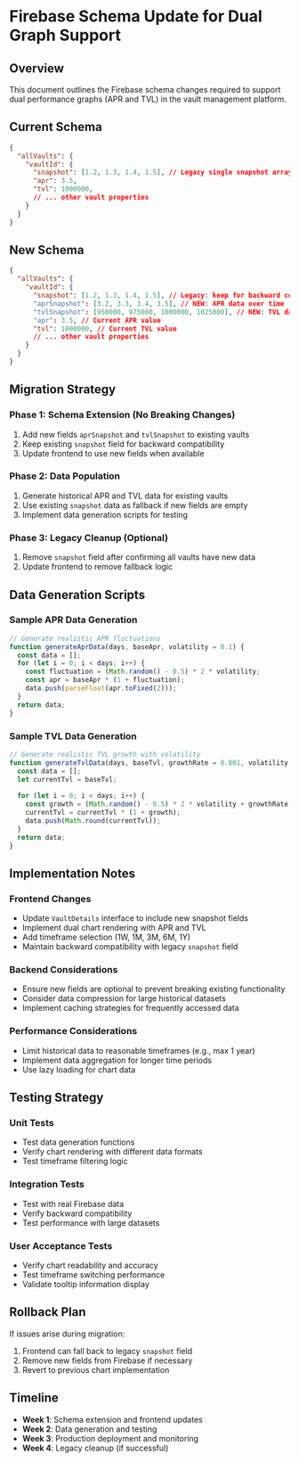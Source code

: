 # Firebase Schema Update for Dual Graph Support

## Overview
This document outlines the Firebase schema changes required to support dual performance graphs (APR and TVL) in the vault management platform.

## Current Schema
```json
{
  "allVaults": {
    "vaultId": {
      "snapshot": [1.2, 1.3, 1.4, 1.5], // Legacy single snapshot array
      "apr": 3.5,
      "tvl": 1000000,
      // ... other vault properties
    }
  }
}
```

## New Schema
```json
{
  "allVaults": {
    "vaultId": {
      "snapshot": [1.2, 1.3, 1.4, 1.5], // Legacy: keep for backward compatibility
      "aprSnapshot": [3.2, 3.3, 3.4, 3.5], // NEW: APR data over time
      "tvlSnapshot": [950000, 975000, 1000000, 1025000], // NEW: TVL data over time
      "apr": 3.5, // Current APR value
      "tvl": 1000000, // Current TVL value
      // ... other vault properties
    }
  }
}
```

## Migration Strategy

### Phase 1: Schema Extension (No Breaking Changes)
1. Add new fields `aprSnapshot` and `tvlSnapshot` to existing vaults
2. Keep existing `snapshot` field for backward compatibility
3. Update frontend to use new fields when available

### Phase 2: Data Population
1. Generate historical APR and TVL data for existing vaults
2. Use existing `snapshot` data as fallback if new fields are empty
3. Implement data generation scripts for testing

### Phase 3: Legacy Cleanup (Optional)
1. Remove `snapshot` field after confirming all vaults have new data
2. Update frontend to remove fallback logic

## Data Generation Scripts

### Sample APR Data Generation
```javascript
// Generate realistic APR fluctuations
function generateAprData(days, baseApr, volatility = 0.1) {
  const data = [];
  for (let i = 0; i < days; i++) {
    const fluctuation = (Math.random() - 0.5) * 2 * volatility;
    const apr = baseApr * (1 + fluctuation);
    data.push(parseFloat(apr.toFixed(2)));
  }
  return data;
}
```

### Sample TVL Data Generation
```javascript
// Generate realistic TVL growth with volatility
function generateTvlData(days, baseTvl, growthRate = 0.001, volatility = 0.05) {
  const data = [];
  let currentTvl = baseTvl;
  
  for (let i = 0; i < days; i++) {
    const growth = (Math.random() - 0.5) * 2 * volatility + growthRate;
    currentTvl = currentTvl * (1 + growth);
    data.push(Math.round(currentTvl));
  }
  return data;
}
```

## Implementation Notes

### Frontend Changes
- Update `VaultDetails` interface to include new snapshot fields
- Implement dual chart rendering with APR and TVL
- Add timeframe selection (1W, 1M, 3M, 6M, 1Y)
- Maintain backward compatibility with legacy `snapshot` field

### Backend Considerations
- Ensure new fields are optional to prevent breaking existing functionality
- Consider data compression for large historical datasets
- Implement caching strategies for frequently accessed data

### Performance Considerations
- Limit historical data to reasonable timeframes (e.g., max 1 year)
- Implement data aggregation for longer time periods
- Use lazy loading for chart data

## Testing Strategy

### Unit Tests
- Test data generation functions
- Verify chart rendering with different data formats
- Test timeframe filtering logic

### Integration Tests
- Test with real Firebase data
- Verify backward compatibility
- Test performance with large datasets

### User Acceptance Tests
- Verify chart readability and accuracy
- Test timeframe switching performance
- Validate tooltip information display

## Rollback Plan
If issues arise during migration:
1. Frontend can fall back to legacy `snapshot` field
2. Remove new fields from Firebase if necessary
3. Revert to previous chart implementation

## Timeline
- **Week 1**: Schema extension and frontend updates
- **Week 2**: Data generation and testing
- **Week 3**: Production deployment and monitoring
- **Week 4**: Legacy cleanup (if successful)

